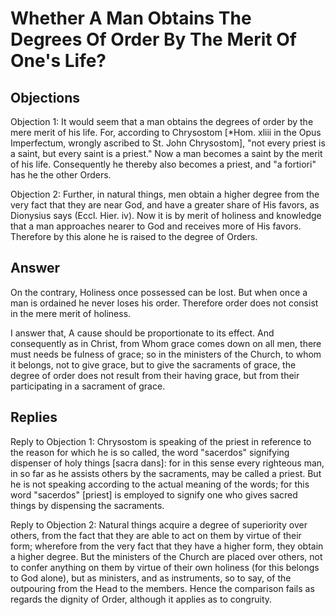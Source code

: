 # Whether A Man Obtains The Degrees Of Order By The Merit Of One's Life?

## Objections

Objection 1: It would seem that a man obtains the degrees of order by the mere merit of his life. For, according to Chrysostom [*Hom. xliii in the Opus Imperfectum, wrongly ascribed to St. John Chrysostom], "not every priest is a saint, but every saint is a priest." Now a man becomes a saint by the merit of his life. Consequently he thereby also becomes a priest, and "a fortiori" has he the other Orders.

Objection 2: Further, in natural things, men obtain a higher degree from the very fact that they are near God, and have a greater share of His favors, as Dionysius says (Eccl. Hier. iv). Now it is by merit of holiness and knowledge that a man approaches nearer to God and receives more of His favors. Therefore by this alone he is raised to the degree of Orders.

## Answer

On the contrary, Holiness once possessed can be lost. But when once a man is ordained he never loses his order. Therefore order does not consist in the mere merit of holiness.

I answer that, A cause should be proportionate to its effect. And consequently as in Christ, from Whom grace comes down on all men, there must needs be fulness of grace; so in the ministers of the Church, to whom it belongs, not to give grace, but to give the sacraments of grace, the degree of order does not result from their having grace, but from their participating in a sacrament of grace.

## Replies

Reply to Objection 1: Chrysostom is speaking of the priest in reference to the reason for which he is so called, the word "sacerdos" signifying dispenser of holy things [sacra dans]: for in this sense every righteous man, in so far as he assists others by the sacraments, may be called a priest. But he is not speaking according to the actual meaning of the words; for this word "sacerdos" [priest] is employed to signify one who gives sacred things by dispensing the sacraments.

Reply to Objection 2: Natural things acquire a degree of superiority over others, from the fact that they are able to act on them by virtue of their form; wherefore from the very fact that they have a higher form, they obtain a higher degree. But the ministers of the Church are placed over others, not to confer anything on them by virtue of their own holiness (for this belongs to God alone), but as ministers, and as instruments, so to say, of the outpouring from the Head to the members. Hence the comparison fails as regards the dignity of Order, although it applies as to congruity.